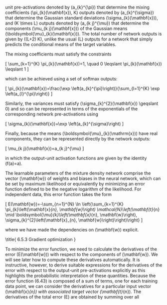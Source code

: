 unit pre-activations denoted by \(a_{k}^{\pi}\) that determine the mixing coefficients \(\pi_{k}(\mathbf{x}), K\) outputs denoted by \(a_{k}^{\sigma}\) that determine the Gaussian standard deviations \(\sigma_{k}(\mathbf{x})\), and \(K \times L\) outputs denoted by \(a_{k j}^{\mu}\) that determine the components \(\mu_{k j}(\mathbf{x})\) of the Gaussian means \(\boldsymbol{\mu}_{k}(\mathbf{x})\). The total number of network outputs is given by \((L+2) K\), unlike the usual \(L\) outputs for a network that simply predicts the conditional means of the target variables.

The mixing coefficients must satisfy the constraints

\[
\sum_{k=1}^{K} \pi_{k}(\mathbf{x})=1, \quad 0 \leqslant \pi_{k}(\mathbf{x}) \leqslant 1
\]

which can be achieved using a set of softmax outputs:

\[
\pi_{k}(\mathbf{x})=\frac{\exp \left(a_{k}^{\pi}\right)}{\sum_{l=1}^{K} \exp \left(a_{l}^{\pi}\right)}
\]

Similarly, the variances must satisfy \(\sigma_{k}^{2}(\mathbf{x}) \geqslant 0\) and so can be represented in terms of the exponentials of the corresponding network pre-activations using

\[
\sigma_{k}(\mathbf{x})=\exp \left(a_{k}^{\sigma}\right)
\]

Finally, because the means \(\boldsymbol{\mu}_{k}(\mathrm{x})\) have real components, they can be represented directly by the network outputs:

\[
\mu_{k j}(\mathbf{x})=a_{k j}^{\mu}
\]

in which the output-unit activation functions are given by the identity \(f(a)=a\).

The learnable parameters of the mixture density network comprise the vector \(\mathbf{w}\) of weights and biases in the neural network, which can be set by maximum likelihood or equivalently by minimizing an error function defined to be the negative logarithm of the likelihood. For independent data, this error function takes the form

\[
E(\mathbf{w})=-\sum_{n=1}^{N} \ln \left\{\sum_{k=1}^{K} \pi_{k}\left(\mathbf{x}_{n}, \mathbf{w}\right) \mathcal{N}\left(\mathbf{t}_{n} \mid \boldsymbol{\mu}_{k}\left(\mathbf{x}_{n}, \mathbf{w}\right), \sigma_{k}^{2}\left(\mathbf{x}_{n}, \mathbf{w}\right)\right)\right\}
\]

where we have made the dependencies on \(\mathbf{w}\) explicit.

\title{
6.5.3 Gradient optimization
}

To minimize the error function, we need to calculate the derivatives of the error \(E(\mathbf{w})\) with respect to the components of \(\mathbf{w}\). We will see later how to compute these derivatives automatically. It is instructive, however, to derive suitable expressions for the derivatives of the error with respect to the output-unit pre-activations explicitly as this highlights the probabilistic interpretation of these quantities. Because the error function (6.43) is composed of a sum of terms, one for each training data point, we can consider the derivatives for a particular input vector \(\mathbf{x}_{n}\) with associated target vector \(\mathbf{t}_{n}\). The derivatives of the total error \(E\) are obtained by summing over all